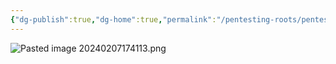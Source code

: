 ```yaml
---
{"dg-publish":true,"dg-home":true,"permalink":"/pentesting-roots/pentesting-roots/","tags":["gardenEntry"],"dgPassFrontmatter":true,"created":"2024-02-07T21:48:08.063-06:00"}
---
```



![Pasted image 20240207174113.png](/img/user/Pasted%20image%2020240207174113.png)
